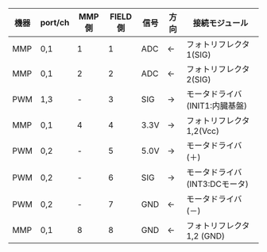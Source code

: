 | 機器 | port/ch | MMP側 | FIELD側 | 信号 | 方向 | 接続モジュール                 |
|------|---------|-------|---------|------|------|--------------------------------|
| MMP  | 0,1     | 1     | 1       | ADC  |   ← | フォトリフレクタ1(SIG)         |
| MMP  | 0,1     | 2     | 2       | ADC  |   ← | フォトリフレクタ2(SIG)         |
| PWM  | 1,3     | -     | 3       | SIG  | →   | モータドライバ(INIT1:内臓基盤) |
| MMP  | 0,1     | 4     | 4       | 3.3V | →   | フォトリフレクタ1,2(Vcc)       |
| PWM  | 0,2     | -     | 5       | 5.0V | →   | モータドライバ(＋)             |
| PWM  | 0,2     | -     | 6       | SIG  | →   | モータドライバ(INT3:DCモータ)  |
| PWM  | 0,2     | -     | 7       | GND  |   ← | モータドライバ(－)             |
| MMP  | 0,1     | 8     | 8       | GND  |   ← | フォトリフレクタ1,2 (GND)      |